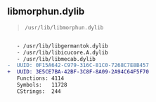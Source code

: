 ## libmorphun.dylib

> `/usr/lib/libmorphun.dylib`

```diff

   - /usr/lib/libgermantok.dylib
   - /usr/lib/libicucore.A.dylib
   - /usr/lib/libmecab.dylib
-  UUID: 0F15A642-C979-316C-81C0-7268C7E8B457
+  UUID: 3E5CE7BA-42BF-3C8F-8A09-2A94C64F5F70
   Functions: 4114
   Symbols:   11728
   CStrings:  244

```
